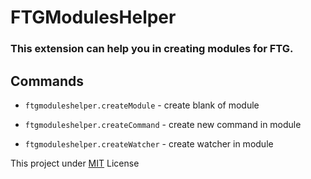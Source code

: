 # FTGModulesHelper

### This extension can help you in creating modules for FTG.

## Commands

- `ftgmoduleshelper.createModule` - create blank of module

- `ftgmoduleshelper.createCommand` - create new command in module

- `ftgmoduleshelper.createWatcher` - create watcher in module

This project under [MIT](/LICENSE) License
